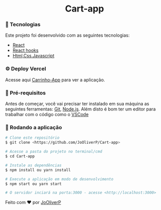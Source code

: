 <h1 align="center">
    Cart-app
</h1>

### 🚀 Tecnologias
Este projeto foi desenvolvido com as seguintes tecnologias:
- [React](https://reactjs.org)
- [React hooks](https://reactjs.org/docs/hooks-intro.html)
- [Html,Css,Javascript](https://www.w3schools.com/)

### ⚙️ Deploy Vercel
Acesse aqui [Carrinho-App]()  para ver a aplicação.

###  🎲 Pré-requisitos

Antes de começar, você vai precisar ter instalado em sua máquina as seguintes ferramentas:
[Git](https://git-scm.com), [Node.js](https://nodejs.org/en/). 
Além disto é bom ter um editor para trabalhar com o código como o  [VSCode](https://code.visualstudio.com/)

### 🎲 Rodando a aplicação

```bash
# Clone este repositório
$ git clone <https://github.com/JoOliverP/Cart-app>

# Acesse a pasta do projeto no terminal/cmd
$ cd Cart-app

# Instale as dependências
$ npm install ou yarn install

# Execute a aplicação em modo de desenvolvimento
$ npm start ou yarn start  

# O servidor inciará na porta:3000 - acesse <http://localhost:3000>
```



Feito com ♥  por [JoOliverP](https://github.com/JoOliverP)
